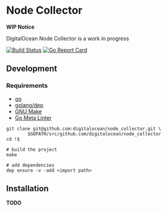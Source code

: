 # Node Collector

**WIP Notice**

DigitalOcean Node Collector is a work in progress

[![Build
Status](https://travis-ci.org/digitalocean/node_collector.svg?branch=master)](https://travis-ci.org/digitalocean/node_collector)
[![Go Report Card](https://goreportcard.com/badge/github.com/digitalocean/node_collector)](https://goreportcard.com/report/github.com/digitalocean/node_collector)

## Development

### Requirements

- [go](https://golang.org/dl/)
- [golang/dep](https://github.com/golang/dep#installation)
- [GNU Make](https://www.gnu.org/software/make/)
- [Go Meta Linter](https://github.com/alecthomas/gometalinter#installing)

```
git clone git@github.com:digitalocean/node_collector.git \
        $GOPATH/src/github.com/digitalocean/node_collector
cd !$

# build the project
make

# add dependencies
dep ensure -v -add <import path>
```

## Installation

**TODO**
